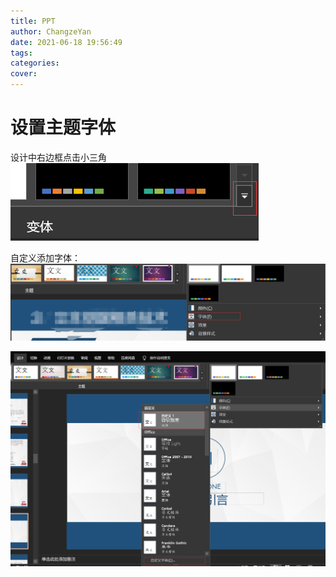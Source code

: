 ```yaml
---
title: PPT
author: ChangzeYan
date: 2021-06-18 19:56:49
tags:
categories:
cover:
---
```


# 设置主题字体
设计中右边框点击小三角
![ppt主题字体](https://github.com/ChangzeYan/ChangzeYan.github.io/raw/hexo/source/pic/ppt_theme_typeface0.png)

自定义添加字体：
![ppt主题字体](https://github.com/ChangzeYan/ChangzeYan.github.io/raw/hexo/source/pic/ppt_theme_typeface.png)


![ppt主题字体](https://github.com/ChangzeYan/ChangzeYan.github.io/raw/hexo/source/pic/ppt_theme_typeface1.png)